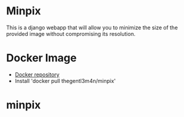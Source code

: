 # Minpix
This is a django webapp that will allow you to minimize the size of the provided image without compromising its resolution.


# Docker Image
* [Docker repository](https://hub.docker.com/r/thegentl3m4n/minpix)
* Install 'docker pull thegentl3m4n/minpix'
# minpix
